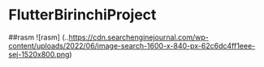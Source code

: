 # FlutterBirinchiProject
##rasm
 ![rasm] (..https://cdn.searchenginejournal.com/wp-content/uploads/2022/06/image-search-1600-x-840-px-62c6dc4ff1eee-sej-1520x800.png)
